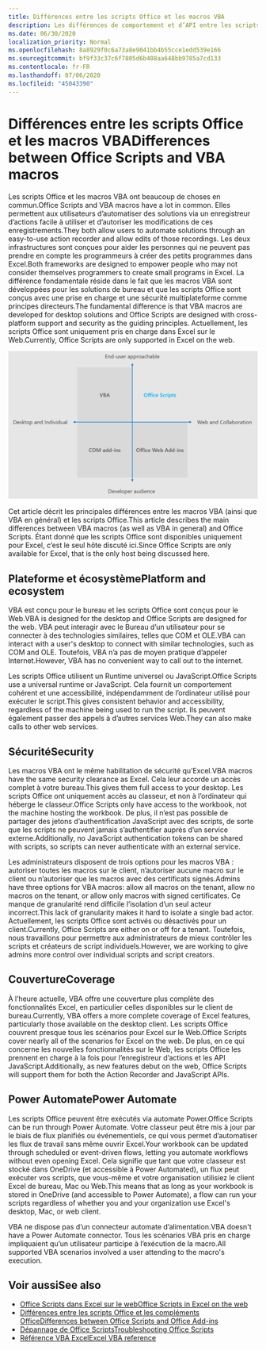 ```yaml
---
title: Différences entre les scripts Office et les macros VBA
description: Les différences de comportement et d’API entre les scripts Office et les macros VBA Excel.
ms.date: 06/30/2020
localization_priority: Normal
ms.openlocfilehash: 8a8929f0c6a73a8e9041bb4b55cce1edd539e166
ms.sourcegitcommit: bf9f33c37c6f7805d6b408aa648bb9785a7cd133
ms.contentlocale: fr-FR
ms.lasthandoff: 07/06/2020
ms.locfileid: "45043390"
---
```

# <a name="differences-between-office-scripts-and-vba-macros"></a><span data-ttu-id="19383-103">Différences entre les scripts Office et les macros VBA</span><span class="sxs-lookup"><span data-stu-id="19383-103">Differences between Office Scripts and VBA macros</span></span>

<span data-ttu-id="19383-104">Les scripts Office et les macros VBA ont beaucoup de choses en commun.</span><span class="sxs-lookup"><span data-stu-id="19383-104">Office Scripts and VBA macros have a lot in common.</span></span> <span data-ttu-id="19383-105">Elles permettent aux utilisateurs d’automatiser des solutions via un enregistreur d’actions facile à utiliser et d’autoriser les modifications de ces enregistrements.</span><span class="sxs-lookup"><span data-stu-id="19383-105">They both allow users to automate solutions through an easy-to-use action recorder and allow edits of those recordings.</span></span> <span data-ttu-id="19383-106">Les deux infrastructures sont conçues pour aider les personnes qui ne peuvent pas prendre en compte les programmeurs à créer des petits programmes dans Excel.</span><span class="sxs-lookup"><span data-stu-id="19383-106">Both frameworks are designed to empower people who may not consider themselves programmers to create small programs in Excel.</span></span>
<span data-ttu-id="19383-107">La différence fondamentale réside dans le fait que les macros VBA sont développées pour les solutions de bureau et que les scripts Office sont conçus avec une prise en charge et une sécurité multiplateforme comme principes directeurs.</span><span class="sxs-lookup"><span data-stu-id="19383-107">The fundamental difference is that VBA macros are developed for desktop solutions and Office Scripts are designed with cross-platform support and security as the guiding principles.</span></span> <span data-ttu-id="19383-108">Actuellement, les scripts Office sont uniquement pris en charge dans Excel sur le Web.</span><span class="sxs-lookup"><span data-stu-id="19383-108">Currently, Office Scripts are only supported in Excel on the web.</span></span>

![Diagramme à quatre quadrants présentant les zones ciblées pour différentes solutions d’extensibilité Office.](../images/office-programmability-diagram.png)

<span data-ttu-id="19383-111">Cet article décrit les principales différences entre les macros VBA (ainsi que VBA en général) et les scripts Office.</span><span class="sxs-lookup"><span data-stu-id="19383-111">This article describes the main differences between VBA macros (as well as VBA in general) and Office Scripts.</span></span> <span data-ttu-id="19383-112">Étant donné que les scripts Office sont disponibles uniquement pour Excel, c’est le seul hôte discuté ici.</span><span class="sxs-lookup"><span data-stu-id="19383-112">Since Office Scripts are only available for Excel, that is the only host being discussed here.</span></span>

## <a name="platform-and-ecosystem"></a><span data-ttu-id="19383-113">Plateforme et écosystème</span><span class="sxs-lookup"><span data-stu-id="19383-113">Platform and ecosystem</span></span>

<span data-ttu-id="19383-114">VBA est conçu pour le bureau et les scripts Office sont conçus pour le Web.</span><span class="sxs-lookup"><span data-stu-id="19383-114">VBA is designed for the desktop and Office Scripts are designed for the web.</span></span> <span data-ttu-id="19383-115">VBA peut interagir avec le Bureau d’un utilisateur pour se connecter à des technologies similaires, telles que COM et OLE.</span><span class="sxs-lookup"><span data-stu-id="19383-115">VBA can interact with a user's desktop to connect with similar technologies, such as COM and OLE.</span></span> <span data-ttu-id="19383-116">Toutefois, VBA n’a pas de moyen pratique d’appeler Internet.</span><span class="sxs-lookup"><span data-stu-id="19383-116">However, VBA has no convenient way to call out to the internet.</span></span>

<span data-ttu-id="19383-117">Les scripts Office utilisent un Runtime universel ou JavaScript.</span><span class="sxs-lookup"><span data-stu-id="19383-117">Office Scripts use a universal runtime or JavaScript.</span></span> <span data-ttu-id="19383-118">Cela fournit un comportement cohérent et une accessibilité, indépendamment de l’ordinateur utilisé pour exécuter le script.</span><span class="sxs-lookup"><span data-stu-id="19383-118">This gives consistent behavior and accessibility, regardless of the machine being used to run the script.</span></span> <span data-ttu-id="19383-119">Ils peuvent également passer des appels à d’autres services Web.</span><span class="sxs-lookup"><span data-stu-id="19383-119">They can also make calls to other web services.</span></span>

## <a name="security"></a><span data-ttu-id="19383-120">Sécurité</span><span class="sxs-lookup"><span data-stu-id="19383-120">Security</span></span>

<span data-ttu-id="19383-121">Les macros VBA ont le même habilitation de sécurité qu’Excel.</span><span class="sxs-lookup"><span data-stu-id="19383-121">VBA macros have the same security clearance as Excel.</span></span> <span data-ttu-id="19383-122">Cela leur accorde un accès complet à votre bureau.</span><span class="sxs-lookup"><span data-stu-id="19383-122">This gives them full access to your desktop.</span></span> <span data-ttu-id="19383-123">Les scripts Office ont uniquement accès au classeur, et non à l’ordinateur qui héberge le classeur.</span><span class="sxs-lookup"><span data-stu-id="19383-123">Office Scripts only have access to the workbook, not the machine hosting the workbook.</span></span> <span data-ttu-id="19383-124">De plus, il n’est pas possible de partager des jetons d’authentification JavaScript avec des scripts, de sorte que les scripts ne peuvent jamais s’authentifier auprès d’un service externe.</span><span class="sxs-lookup"><span data-stu-id="19383-124">Additionally, no JavaScript authentication tokens can be shared with scripts, so scripts can never authenticate with an external service.</span></span>

<span data-ttu-id="19383-125">Les administrateurs disposent de trois options pour les macros VBA : autoriser toutes les macros sur le client, n’autoriser aucune macro sur le client ou n’autoriser que les macros avec des certificats signés.</span><span class="sxs-lookup"><span data-stu-id="19383-125">Admins have three options for VBA macros: allow all macros on the tenant, allow no macros on the tenant, or allow only macros with signed certificates.</span></span> <span data-ttu-id="19383-126">Ce manque de granularité rend difficile l’isolation d’un seul acteur incorrect.</span><span class="sxs-lookup"><span data-stu-id="19383-126">This lack of granularity makes it hard to isolate a single bad actor.</span></span> <span data-ttu-id="19383-127">Actuellement, les scripts Office sont activés ou désactivés pour un client.</span><span class="sxs-lookup"><span data-stu-id="19383-127">Currently, Office Scripts are either on or off for a tenant.</span></span> <span data-ttu-id="19383-128">Toutefois, nous travaillons pour permettre aux administrateurs de mieux contrôler les scripts et créateurs de script individuels.</span><span class="sxs-lookup"><span data-stu-id="19383-128">However, we are working to give admins more control over individual scripts and script creators.</span></span>

## <a name="coverage"></a><span data-ttu-id="19383-129">Couverture</span><span class="sxs-lookup"><span data-stu-id="19383-129">Coverage</span></span>

<span data-ttu-id="19383-130">À l’heure actuelle, VBA offre une couverture plus complète des fonctionnalités Excel, en particulier celles disponibles sur le client de bureau.</span><span class="sxs-lookup"><span data-stu-id="19383-130">Currently, VBA offers a more complete coverage of Excel features, particularly those available on the desktop client.</span></span> <span data-ttu-id="19383-131">Les scripts Office couvrent presque tous les scénarios pour Excel sur le Web.</span><span class="sxs-lookup"><span data-stu-id="19383-131">Office Scripts cover nearly all of the scenarios for Excel on the web.</span></span> <span data-ttu-id="19383-132">De plus, en ce qui concerne les nouvelles fonctionnalités sur le Web, les scripts Office les prennent en charge à la fois pour l’enregistreur d’actions et les API JavaScript.</span><span class="sxs-lookup"><span data-stu-id="19383-132">Additionally, as new features debut on the web, Office Scripts will support them for both the Action Recorder and JavaScript APIs.</span></span>

## <a name="power-automate"></a><span data-ttu-id="19383-133">Power Automate</span><span class="sxs-lookup"><span data-stu-id="19383-133">Power Automate</span></span>

<span data-ttu-id="19383-134">Les scripts Office peuvent être exécutés via automate Power.</span><span class="sxs-lookup"><span data-stu-id="19383-134">Office Scripts can be run through Power Automate.</span></span> <span data-ttu-id="19383-135">Votre classeur peut être mis à jour par le biais de flux planifiés ou événementiels, ce qui vous permet d’automatiser les flux de travail sans même ouvrir Excel.</span><span class="sxs-lookup"><span data-stu-id="19383-135">Your workbook can be updated through scheduled or event-driven flows, letting you automate workflows without even opening Excel.</span></span> <span data-ttu-id="19383-136">Cela signifie que tant que votre classeur est stocké dans OneDrive (et accessible à Power Automated), un flux peut exécuter vos scripts, que vous-même et votre organisation utilisiez le client Excel de bureau, Mac ou Web.</span><span class="sxs-lookup"><span data-stu-id="19383-136">This means that as long as your workbook is stored in OneDrive (and accessible to Power Automate), a flow can run your scripts regardless of whether you and your organization use Excel's desktop, Mac, or web client.</span></span>

<span data-ttu-id="19383-137">VBA ne dispose pas d’un connecteur automate d’alimentation.</span><span class="sxs-lookup"><span data-stu-id="19383-137">VBA doesn't have a Power Automate connector.</span></span> <span data-ttu-id="19383-138">Tous les scénarios VBA pris en charge impliquaient qu’un utilisateur participe à l’exécution de la macro.</span><span class="sxs-lookup"><span data-stu-id="19383-138">All supported VBA scenarios involved a user attending to the macro's execution.</span></span>

## <a name="see-also"></a><span data-ttu-id="19383-139">Voir aussi</span><span class="sxs-lookup"><span data-stu-id="19383-139">See also</span></span>

- [<span data-ttu-id="19383-140">Office Scripts dans Excel sur le web</span><span class="sxs-lookup"><span data-stu-id="19383-140">Office Scripts in Excel on the web</span></span>](../overview/excel.md)
- [<span data-ttu-id="19383-141">Différences entre les scripts Office et les compléments Office</span><span class="sxs-lookup"><span data-stu-id="19383-141">Differences between Office Scripts and Office Add-ins</span></span>](add-ins-differences.md)
- [<span data-ttu-id="19383-142">Dépannage de Office Scripts</span><span class="sxs-lookup"><span data-stu-id="19383-142">Troubleshooting Office Scripts</span></span>](../testing/troubleshooting.md)
- [<span data-ttu-id="19383-143">Référence VBA Excel</span><span class="sxs-lookup"><span data-stu-id="19383-143">Excel VBA reference</span></span>](/office/vba/api/overview/excel)
